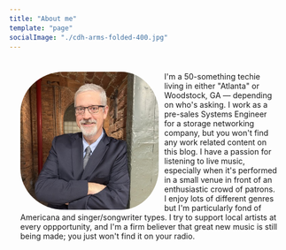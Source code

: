 ```yaml
---
title: "About me"
template: "page"
socialImage: "./cdh-arms-folded-400.jpg"
---
```

<div style="padding: 10px; 
            margin: 10px;">
	<p><img src="https://raw.githubusercontent.com/charles-hood/lumen-charleshood-dotnet/master/content/pages/about/cdh-arms-folded-400.jpg" align="left" style="float:left;padding:0 10px 0 0; border-radius: 30%;" width="250px"/>
	I'm a 50-something techie living in either "Atlanta" or Woodstock, GA &mdash; depending on who's asking. I work as a pre-sales Systems Engineer for a storage networking company, but you won't find any work related content on this blog. I 	have a passion for listening to live music, especially when it's performed in a small venue in front of an enthusiastic crowd of patrons. I enjoy lots of different genres but I'm particularly fond of Americana and singer/songwriter types. I 	try to support local artists at every oppportunity, and I'm a firm believer that great new music is still being made; you just won't find it on your radio.</p> 
</div>
